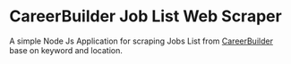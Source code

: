 # CareerBuilder Job List Web Scraper
A simple Node Js Application for scraping Jobs List from [CareerBuilder](https://www.careerbuilder.com/) base on keyword and location.
